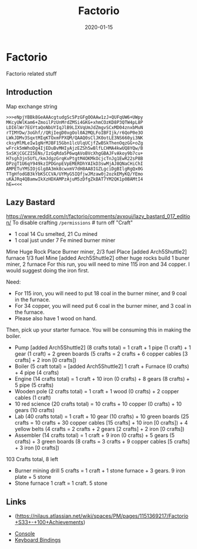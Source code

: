 ﻿---
date: "2020-01-15"
title: "Factorio"
---

<!-- markdownlint-disable MD025 -->
# Factorio
<!-- markdownlint-enable MD025 -->

Factorio related stuff

## Introduction

Map exchange string

````text
>>>eNpjYBBk8GeAAAcgtudgSc5PzGFgOOAAw1zJ+QUFqUW6+UWpy
MKcyUWlKam6+ZmoilPzUnMrdZMSi4GKG+xhmCOzKD8P3QTW4pL8P
LDI6lWr7EGYtaQoNbUYIqJlB9LIXVqUmJdZmgvSCxMD04znxbMuN
rTIMYDw/3oGhf//QRjIegD0xgOol0A2MQLFoIBFIjk/r6QoP0e3O
LWkJDMv3SqxtMIqKTOxmFPXQM/QAAQ0sClJK0otLE3NS660yi3NK
cksyMlMLeIw1gNrMJBF15Gbn1lcUlqUCjfZwBSkThenOqzGG+oZg
wFrck5mWhoDg4IjEDuBvMHIyAjzEZSh5wBlfLCHMA4kwUQ8YQw/B
5xSKjCGCZI5ENs/IzGqRda5P6wqAVoBVcXhgGBAJFvAkoy9b7cu+
H7sgh3jn5UfL/kmJdgzGrqKvPtgtM4OKMkOcjcTnJg1EwR22sP8B
DPzgT1U6qY949kzIPDGnpEVpEMERDhYAIkD3swMjAJ8QNaCHiChI
AMPETuYMSIOjGlg8A3mk8cwxmV7dH8AA8IGZLgciDgBIlgRgQx0G
TTgHfodGB3kYbKSCCVA/UYMyG5IQfjwJMzaw0j2ozkEMyKQ/YEmo
uKAJRq4QBamwIkXzHDXAMPzAjuM5zDfgZkBAT7YM2QK1p0BAMtI4
hE=<<<
````

## Lazy Bastard
https://www.reddit.com/r/factorio/comments/avxoui/lazy_bastard_017_edition/ 
To disable crafting ```/permissions``` # turn off "Craft"
* 1 coal 14 Cu smelted, 21 Cu mined
* 1 coal just under 7 Fe mined burner miner


Mine Huge Rock
Place Burner miner, 2/3 fuel
Place [added Arch5Shuttle2] furnace 1/3 fuel
Mine [added Arch5Shuttle2] other huge rocks
build 1 buner miner, 2 furnace
For this run, you will need to mine 115 iron and 34 copper. I would suggest doing the iron first.

Need: 
* For 115 iron, you will need to put 18 coal in the burner miner, and 9 coal in the furnace.
* For 34 copper, you will need put 6 coal in the burner miner, and 3 coal in the furnace.
* Please also have 1 wood on hand.

Then, pick up your starter furnace. You will be consuming this in making the boiler.
* Pump [added Arch5Shuttle2] (8 crafts total) = 1 craft + 1 pipe (1 craft) + 1 gear (1 craft) + 2 green boards (5 crafts = 2 crafts + 6 copper cables [3 crafts] + 2 iron [0 crafts])
* Boiler (5 craft total) = [added Arch5Shuttle2] 1 craft + Furnace (0 crafts) + 4 pipe (4 crafts)
* Engine (14 crafts total) = 1 craft + 10 iron (0 crafts) + 8 gears (8 crafts) + 5 pipe (5 crafts)
* Wooden pole (2 crafts total) = 1 craft + 1 wood (0 crafts) + 2 copper cables (1 craft)
* 10 red science (20 crafts total) = 10 crafts + 10 copper (0 crafts) + 10 gears (10 crafts)
* Lab (40 crafts total) = 1 craft + 10 gear (10 crafts) + 10 green boards (25 crafts = 10 crafts + 30 copper cables [15 crafts] + 10 iron [0 crafts]) + 4 yellow belts (4 crafts = 2 crafts + 2 gears [2 crafts] + 2 iron [0 crafts])
* Assembler (14 crafts total) = 1 craft + 9 iron (0 crafts) + 5 gears (5 crafts) + 3 green boards (8 crafts = 3 crafts + 9 copper cables [5 crafts] + 3 iron [0 crafts])

103 Crafts total, 8 left
* Burner mining drill 5 crafts = 1 craft + 1 stone furnace + 3 gears.  9 iron plate + 5 stone
* Stone furnace 1 craft = 1 craft.  5 stone

## Links

<!-- markdownlint-disable MD034 -->
* (https://nilaus.atlassian.net/wiki/spaces/PM/pages/1151369217/Factorio+S33+-+100+Achievements)
<!-- markdownlint-enable MD034 -->
* [Console](https://wiki.factorio.com/Console)
* [Keyboard Bindings](https://wiki.factorio.com/Keyboard_bindings)